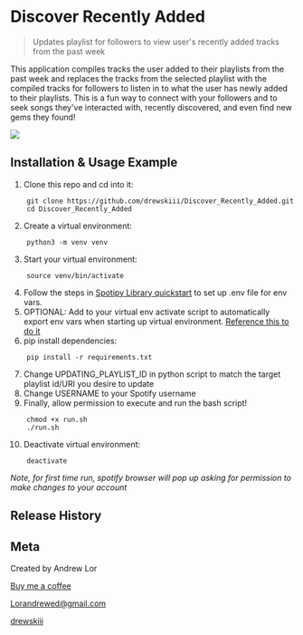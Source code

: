 # Discover Recently Added
> Updates playlist for followers to view user's recently added tracks from the past week

This application compiles tracks the user added to their playlists from the past week and 
replaces the tracks from the selected playlist with the compiled tracks
for followers to listen in to what the user has newly added to their playlists. This is 
a fun way to connect with your followers and to seek songs they've interacted with, recently discovered, and even find new gems they found!

![](header.png)

## Installation & Usage Example
1) Clone this repo and cd into it:
```
    git clone https://github.com/drewskiii/Discover_Recently_Added.git
    cd Discover_Recently_Added
```
2) Create a virtual environment:
```
    python3 -m venv venv
```
3) Start your virtual environment:
```
    source venv/bin/activate
```
4) Follow the steps in [Spotipy Library quickstart][spotipy] to set up .env file for env vars.
5) OPTIONAL: Add to your virtual env activate script to automatically export env vars when starting up virtual environment. [Reference this to do it][reference]
6) pip install dependencies:
```
    pip install -r requirements.txt
```
7) Change UPDATING_PLAYLIST_ID in python script to match the target playlist id/URI you desire to update
8) Change USERNAME to your Spotify username
9) Finally, allow permission to execute and run the bash script! 
```
    chmod +x run.sh
    ./run.sh
```
10) Deactivate virtual environment:
```
    deactivate
```
_Note, for first time run, spotify browser will pop up asking for permission to make changes to your account_


## Release History


## Meta

Created by Andrew Lor

[Buy me a coffee][coffee]

Lorandrewed@gmail.com

[drewskiii](https://github.com/drewskiii/)


<!-- Markdown link & img dfn's -->
[spotipy]: https://github.com/drewskiii/Discover_Recently_Added.git
[reference]: https://help.pythonanywhere.com/pages/environment-variables-for-web-apps/
[coffee]: https://www.buymeacoffee.com/andrewlor
